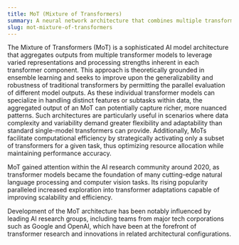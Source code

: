 ```yaml
---
title: MoT (Mixture of Transformers)
summary: A neural network architecture that combines multiple transformer models to harness diverse representations and enhance learning capacities.
slug: mot-mixture-of-transformers
---
```


The Mixture of Transformers (MoT) is a sophisticated AI model architecture that aggregates outputs from multiple transformer models to leverage varied representations and processing strengths inherent in each transformer component. This approach is theoretically grounded in ensemble learning and seeks to improve upon the generalizability and robustness of traditional transformers by permitting the parallel evaluation of different model outputs. As these individual transformer models can specialize in handling distinct features or subtasks within data, the aggregated output of an MoT can potentially capture richer, more nuanced patterns. Such architectures are particularly useful in scenarios where data complexity and variability demand greater flexibility and adaptability than standard single-model transformers can provide. Additionally, MoTs facilitate computational efficiency by strategically activating only a subset of transformers for a given task, thus optimizing resource allocation while maintaining performance accuracy.

MoT gained attention within the AI research community around 2020, as transformer models became the foundation of many cutting-edge natural language processing and computer vision tasks. Its rising popularity paralleled increased exploration into transformer adaptations capable of improving scalability and efficiency.

Development of the MoT architecture has been notably influenced by leading AI research groups, including teams from major tech corporations such as Google and OpenAI, which have been at the forefront of transformer research and innovations in related architectural configurations.
